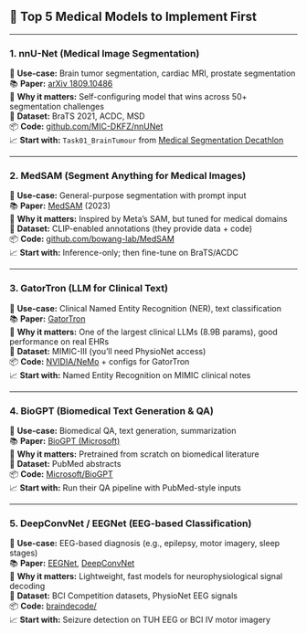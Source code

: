 ## 🧠 Top 5 Medical Models to Implement First

---

### **1. nnU-Net (Medical Image Segmentation)**  
📌 **Use-case:** Brain tumor segmentation, cardiac MRI, prostate segmentation  
📚 **Paper:** [arXiv 1809.10486](https://arxiv.org/abs/1809.10486)  
🧠 **Why it matters:** Self-configuring model that wins across 50+ segmentation challenges  
💾 **Dataset:** BraTS 2021, ACDC, MSD  
📦 **Code:** [github.com/MIC-DKFZ/nnUNet](https://github.com/MIC-DKFZ/nnUNet)  
📈 **Start with:** `Task01_BrainTumour` from [Medical Segmentation Decathlon](http://medicaldecathlon.com/)  

---

### **2. MedSAM (Segment Anything for Medical Images)**  
📌 **Use-case:** General-purpose segmentation with prompt input  
📚 **Paper:** [MedSAM](https://arxiv.org/abs/2304.12306) (2023)  
🧠 **Why it matters:** Inspired by Meta’s SAM, but tuned for medical domains  
💾 **Dataset:** CLIP-enabled annotations (they provide data + code)  
📦 **Code:** [github.com/bowang-lab/MedSAM](https://github.com/bowang-lab/MedSAM)  
📈 **Start with:** Inference-only; then fine-tune on BraTS/ACDC  

---

### **3. GatorTron (LLM for Clinical Text)**  
📌 **Use-case:** Clinical Named Entity Recognition (NER), text classification  
📚 **Paper:** [GatorTron](https://arxiv.org/abs/2204.10697)  
🧠 **Why it matters:** One of the largest clinical LLMs (8.9B params), good performance on real EHRs  
💾 **Dataset:** MIMIC-III (you’ll need PhysioNet access)  
📦 **Code:** [NVIDIA/NeMo](https://github.com/NVIDIA/NeMo) + configs for GatorTron  
📈 **Start with:** Named Entity Recognition on MIMIC clinical notes  

---

### **4. BioGPT (Biomedical Text Generation & QA)**  
📌 **Use-case:** Biomedical QA, text generation, summarization  
📚 **Paper:** [BioGPT (Microsoft)](https://arxiv.org/abs/2210.10341)  
🧠 **Why it matters:** Pretrained from scratch on biomedical literature  
💾 **Dataset:** PubMed abstracts  
📦 **Code:** [Microsoft/BioGPT](https://github.com/microsoft/BioGPT)  
📈 **Start with:** Run their QA pipeline with PubMed-style inputs  

---

### **5. DeepConvNet / EEGNet (EEG-based Classification)**  
📌 **Use-case:** EEG-based diagnosis (e.g., epilepsy, motor imagery, sleep stages)  
📚 **Paper:** [EEGNet](https://arxiv.org/abs/1611.08024), [DeepConvNet](https://onlinelibrary.wiley.com/doi/full/10.1002/hbm.23730)  
🧠 **Why it matters:** Lightweight, fast models for neurophysiological signal decoding  
💾 **Dataset:** BCI Competition datasets, PhysioNet EEG signals  
📦 **Code:** [braindecode/](https://github.com/braindecode/braindecode)  
📈 **Start with:** Seizure detection on TUH EEG or BCI IV motor imagery  
